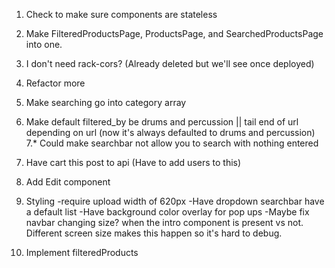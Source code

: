 1. Check to make sure components are stateless
2. Make FilteredProductsPage, ProductsPage, and SearchedProductsPage into one.

3. I don't need rack-cors? (Already deleted but we'll see once deployed)
4. Refactor more
5. Make searching go into category array
6. Make default filtered_by be drums and percussion || tail end of url depending on url (now it's always defaulted to drums and percussion)
7.* Could make searchbar not allow you to search with nothing entered
8. Have cart this post to api (Have to add users to this)
9. Add Edit component
10. Styling
	-require upload width of 620px
	-Have dropdown searchbar have a default list
	-Have background color overlay for pop ups
	-Maybe fix navbar changing size? when the intro component is present vs not. Different screen size makes this happen so it's hard to debug.
11. Implement filteredProducts